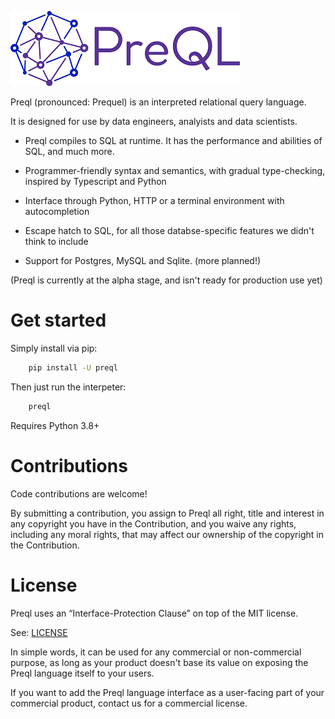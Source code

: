 ![alt text](logo_small.png "Logo")

Preql (pronounced: Prequel) is an interpreted relational query language.

It is designed for use by data engineers, analyists and data scientists.

* Preql compiles to SQL at runtime. It has the performance and abilities of SQL, and much more.

* Programmer-friendly syntax and semantics, with gradual type-checking, inspired by Typescript and Python

* Interface through Python, HTTP or a terminal environment with autocompletion

* Escape hatch to SQL, for all those databse-specific features we didn't think to include

* Support for Postgres, MySQL and Sqlite. (more planned!)

(Preql is currently at the alpha stage, and isn't ready for production use yet)

# Get started

Simply install via pip:

```bash
    pip install -U preql
```

Then just run the interpeter:

```bash
    preql
```

Requires Python 3.8+

# Contributions

Code contributions are welcome!

By submitting a contribution, you assign to Preql all right, title and interest in any copyright you have in the Contribution, and you waive any rights, including any moral rights, that may affect our ownership of the copyright in the Contribution.

# License

Preql uses an “Interface-Protection Clause” on top of the MIT license.

See: [LICENSE](LICENSE)

In simple words, it can be used for any commercial or non-commercial purpose, as long as your product doesn't base its value on exposing the Preql language itself to your users.

If you want to add the Preql language interface as a user-facing part of your commercial product, contact us for a commercial license.
